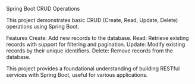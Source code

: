 Spring Boot CRUD Operations

This project demonstrates basic CRUD (Create, Read, Update, Delete) operations using Spring Boot.

Features
Create: Add new records to the database.
Read: Retrieve existing records with support for filtering and pagination.
Update: Modify existing records by their unique identifiers.
Delete: Remove records from the database.

This project provides a foundational understanding of building RESTful services with Spring Boot, useful for various applications.

